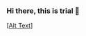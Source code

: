 ### Hi there, this is trial 👋
[[Alt Text](https://media.giphy.com/media/13HgwGsXF0aiGY/source.gif)]
<!--
**mhilmiarikmert/mhilmiarikmert** is a ✨ _special_ ✨ repository because its `README.md` (this file) appears on your GitHub profile.

Here are some ideas to get you started:

🔭 I’m currently working on ...
- 🌱 I’m currently learning ...
- 👯 I’m looking to collaborate on ...
- 🤔 I’m looking for help with ...
- 💬 Ask me about ...
- 📫 How to reach me: ...
- 😄 Pronouns: ...
- ⚡ Fun fact: ...
-->

